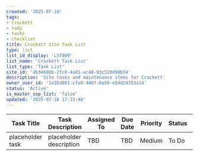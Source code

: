 ```yaml
---
created: '2025-07-18'
tags:
- Crockett
- todo
- tasks
- checklist
title: Crockett Site Task List
type: list
list_id_display: 'LST009'
list_name: 'Crockett Task List'
list_type: 'Task List'
site_id: '4b34686b-2fc0-4a81-ac48-93c520d90b34'
description: 'Site tasks and maintenance items for Crockett'
owner_user_id: '1e35d801-cfa0-4dd7-8a59-e5dd24753a14'
status: 'Active'
is_master_sop_list: 'false'
updated: '2025-07-18 17:15:48'
---
```


| Task Title | Task Description | Assigned To | Due Date | Priority | Status | Notes |
|------------|-----------------|-------------|----------|----------|--------|-------|
| placeholder task | placeholder description | TBD | TBD | Medium | To Do | placeholder | 